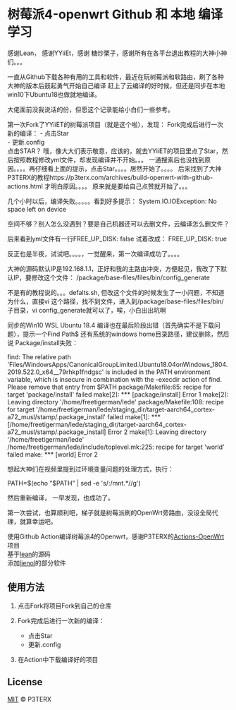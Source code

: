 # 树莓派4-openwrt Github 和 本地 编译学习
感谢Lean， 感谢YYiiEt，感谢 糖炒栗子，感谢所有在各平台退出教程的大神小神们。。。

一直从Github下载各种有用的工具和软件，最近在玩树莓派和软路由，刷了各种大神的版本后鼓起勇气开始自己编译
赶上了云编译的好时候，但还是同步在本地win10下Ubuntu18也做就地编译。

大佬面前没我说话的份，但愿这个记录能给小白们一些参考。

第一次Fork了YYiiET的树莓派项目（就是这个啦），发现：
   Fork完成后进行一次新的编译：
      - 点击Star  
      - 更新.config  
点击STAR？ 哦，像大大们表示敬意，应该的，就去YYiiET的项目里点了Star，然后按照教程修改yml文件，却发现编译并不开始。。。
一通搜索后也没找到原因。。。。再仔细看上面的提示，点击Star。。。。居然开始了。。。。
后来找到了大神P3TERX的教程https://p3terx.com/archives/build-openwrt-with-github-actions.html
才明白原因。。。。
原来就是要给自己点赞就开始了。。。

几个小时以后，编译失败。。。。。看到好多提示： 
System.IO.IOException: No space left on device

空间不够？别人怎么没遇到？要是自己机器还可以去删文件，云编译怎么删文件？

后来看到yml文件有一行FREE_UP_DISK: false
试着改成：
FREE_UP_DISK: true

反正也是半夜，试试吧。。。。，一觉醒来，第一次编译成功了。。。。

大神的源码默认IP是192.168.1.1，正好和我的主路由冲突，方便起见，我改了下默认IP，要修改这个文件：
/package/base-files/files/bin/config_generate

不是有的教程说的。。。defalts.sh, 但改这个文件的时候发生了一小问题，不知道为什么，直接vi 这个路径，找不到文件，进入到/package/base-files/files/bin/子目录，vi config_generate就可以了，唉，小白出出坑啊


同步的Win10 WSL Ubuntu 18.4 编译也在最后阶段出错（首先确实不是下载问题），提示一个Find Path$ 还有系统的windows home目录路径，建议删除，然后说
Package/install失败：

find: The relative path 'Files/WindowsApps/CanonicalGroupLimited.Ubuntu18.04onWindows_1804.2019.522.0_x64__79rhkp1fndgsc' is included in the PATH environment variable, which is insecure in combination with the -execdir action of find.  Please remove that entry from $PATH
package/Makefile:65: recipe for target 'package/install' failed
make[2]: *** [package/install] Error 1
make[2]: Leaving directory '/home/freetigerman/lede'
package/Makefile:108: recipe for target '/home/freetigerman/lede/staging_dir/target-aarch64_cortex-a72_musl/stamp/.package_install' failed
make[1]: *** [/home/freetigerman/lede/staging_dir/target-aarch64_cortex-a72_musl/stamp/.package_install] Error 2
make[1]: Leaving directory '/home/freetigerman/lede'
/home/freetigerman/lede/include/toplevel.mk:225: recipe for target 'world' failed
make: *** [world] Error 2

想起大神们在视频里提到过环境变量问题的处理方式，执行：

PATH=$(echo "$PATH" | sed -e 's/:\/mnt.*//g')

然后重新编译， 一早发现，也成功了。

第一次尝试，也算顺利吧，梯子就是树莓派刷的OpenWrt旁路由，没设全局代理，就算幸运吧。


使用Github Action编译树莓派4的Openwrt，感谢P3TERX的[Actions-OpenWrt](https://github.com/P3TERX/Actions-OpenWrt)项目  
基于[lean](https://github.com/coolsnowwolf/lede)的源码  
添加[lienol](https://github.com/Lienol/openwrt-package)的部分软件  

## 使用方法

1. 点击Fork将项目Fork到自己的仓库

2. Fork完成后进行一次新的编译：
    - 点击Star  
    - 更新.config  

3. 在Action中下载编译好的项目

## License

[MIT](https://github.com/P3TERX/Actions-OpenWrt/blob/master/LICENSE) © P3TERX

